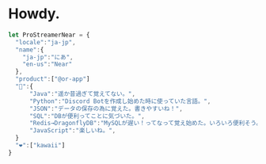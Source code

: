 # Howdy.
```javascript
let ProStreamerNear = {
  "locale":"ja-jp",
  "name":{
    "ja-jp":"にあ",
    "en-us":"Near"
  },
  "product":["@or-app"]
  "💭":{
      "Java":"遥か昔過ぎて覚えてない。",
      "Python":"Discord Botを作成し始めた時に使っていた言語。",
      "JSON":"データの保存の為に覚えた。書きやすいね！",
      "SQL":"DBが便利ってことに気づいた。",
      "Redis→DragonflyDB":"MySQLが遅い！ってなって覚え始めた。いろいろ便利そう。"
      "JavaScript":"楽しいね。",
  }
  "❤":["kawaii"]
}
```
<!--
**ProStreamerNear/ProStreamerNear** is a ✨ _special_ ✨ repository because its `README.md` (this file) appears on your GitHub profile.

Here are some ideas to get you started:

- 🔭 I’m currently working on ...
- 🌱 I’m currently learning ...
- 👯 I’m looking to collaborate on ...
- 🤔 I’m looking for help with ...
- 💬 Ask me about ...
- 📫 How to reach me: ...
- 😄 Pronouns: ...
- ⚡ Fun fact: ...
-->
